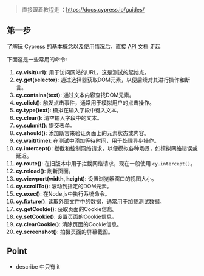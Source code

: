 
> 直接跟着教程走 ：https://docs.cypress.io/guides/

## 第一步

了解玩 Cypress 的基本概念以及使用情况后，直接 [API 文档](https://docs.cypress.io/api/commands/as) 走起

下面这是一些常用的命令:

1. **cy.visit(url)**: 用于访问网站的URL，这是测试的起始点。
2. **cy.get(selector)**: 通过选择器获取DOM元素，以便后续对其进行操作和断言。
3. **cy.contains(text)**: 通过文本内容查找DOM元素。
4. **cy.click()**: 触发点击事件，通常用于模拟用户的点击操作。
5. **cy.type(text)**: 模拟在输入字段中键入文本。
6. **cy.clear()**: 清空输入字段中的文本。
7. **cy.submit()**: 提交表单。
8. **cy.should()**: 添加断言来验证页面上的元素状态或内容。
9. **cy.wait(time)**: 在测试中添加等待时间，用于处理异步操作。
10. **cy.intercept()**: 拦截和控制网络请求，以便模拟各种场景，如模拟网络错误或延迟。
11. **cy.route()**: 在旧版本中用于拦截网络请求，现在一般使用 `cy.intercept()`。
12. **cy.reload()**: 刷新页面。
13. **cy.viewport(width, height)**: 设置浏览器窗口的视图大小。
14. **cy.scrollTo()**: 滚动到指定的DOM元素。
15. **cy.exec()**: 在Node.js中执行系统命令。
16. **cy.fixture()**: 读取外部文件中的数据，通常用于加载测试数据。
17. **cy.getCookie()**: 获取页面的Cookie信息。
18. **cy.setCookie()**: 设置页面的Cookie信息。
19. **cy.clearCookie()**: 清除页面的Cookie信息。
20. **cy.screenshot()**: 拍摄页面的屏幕截图。
## Point

- describe 中只有 it



